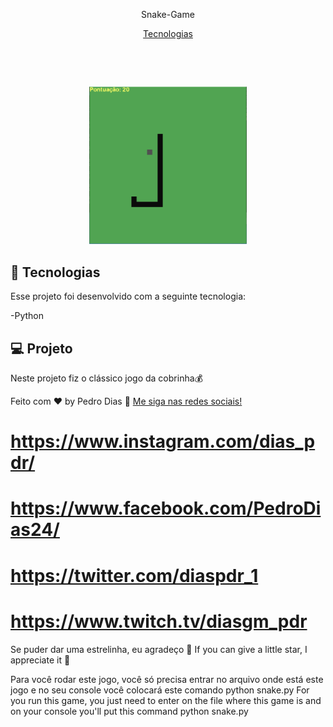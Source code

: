 <p align="center"> 
    Snake-Game
</p> 

<p align="center">
  <a href="#-tecnologias">Tecnologias</a>
</p>

<p align="center">
 <img src="" alt="" />

  <img alt="" src="">
</p>

<br>

<p align="center">
  <img alt="./image.png" src="./image.png" width="50%">
</p>

## 🚀 Tecnologias

Esse projeto foi desenvolvido com a seguinte tecnologia:

-Python 


## 💻 Projeto
Neste projeto fiz o clássico jogo da cobrinha💰


Feito com ♥ by Pedro Dias :wave: [Me siga nas redes sociais!](😎)
# https://www.instagram.com/dias_pdr/
# https://www.facebook.com/PedroDias24/
# https://twitter.com/diaspdr_1
# https://www.twitch.tv/diasgm_pdr

Se puder dar uma estrelinha, eu agradeço 🤩
If you can give a little star, I appreciate it 🤩

Para você rodar este jogo, você só precisa entrar no arquivo onde está este jogo e no seu console você colocará este comando python snake.py
For you run this game, you just need to enter on the file where this game is and on your console you'll put this command python snake.py
